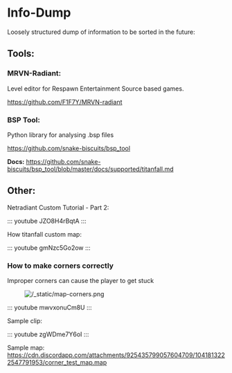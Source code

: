 # Info-Dump

Loosely structured dump of information to be sorted in the future:

## Tools:

### MRVN-Radiant:

Level editor for Respawn Entertainment Source based games.

<https://github.com/F1F7Y/MRVN-radiant>

### BSP Tool:

Python library for analysing .bsp files

<https://github.com/snake-biscuits/bsp_tool>

**Docs:**
<https://github.com/snake-biscuits/bsp_tool/blob/master/docs/supported/titanfall.md>

## Other:

Netradiant Custom Tutorial - Part 2:

::: youtube
JZO8H4rBqtA
:::

How titanfall custom map:

::: youtube
gmNzc5Go2ow
:::

### How to make corners correctly

Improper corners can cause the player to get stuck

<figure class="screenshot">
<img src="/_static/map-corners.png" class="screenshot"
alt="/_static/map-corners.png" />
</figure>

::: youtube
mwvxonuCm8U
:::

Sample clip:

::: youtube
zgWDme7Y6oI
:::

Sample map:
<https://cdn.discordapp.com/attachments/925435799057604709/1041813222547791953/corner_test_map.map>
